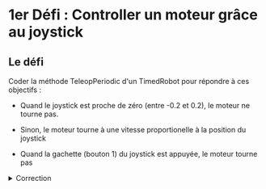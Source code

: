 # 1er Défi : Controller un moteur grâce au joystick

## Le défi
Coder la méthode TeleopPeriodic d'un TimedRobot pour répondre à ces objectifs :

- Quand le joystick est proche de zéro (entre -0.2 et 0.2), le moteur ne tourne pas.

- Sinon, le moteur tourne à une vitesse proportionelle à la position du joystick

- Quand la gachette (bouton 1) du joystick est appuyée, le moteur tourne pas

<details>
  <summary>Correction</summary>
  
  ### Robot.h
  ```c++
  private:
    frc::Joystick m_joystick{0};
    frc::VictorSP m_moteur{0};
  ```

  ### Robot.cpp
  ```c++
  void Robot::TeleopPeriodic()
  {
    if(Joystick.GetButton(1))
    {
        moteur.Set(0);
    }
    else
    {
        double y = Joystick.GetY();

        if(y < 0.2 && y > -0.2)
        {
            y = 0;
        }d

        moteur.Set(y);
    }
  }
  ```

</details>